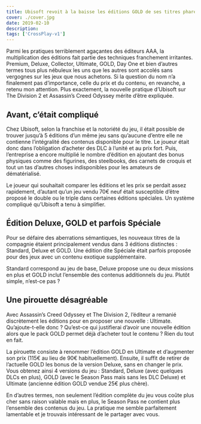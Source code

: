 ```yaml
---
title: Ubisoft revoit à la baisse les éditions GOLD de ses titres phares
cover: ./cover.jpg
date: 2019-02-10
description: 
tags: ['CrossPlay-v1']
---
```

Parmi les pratiques terriblement agaçantes des éditeurs AAA, la multiplication des éditions fait partie des techniques franchement irritantes. Premium, Deluxe, Collector, Ultimate, GOLD, Day One et bien d’autres termes tous plus nébuleux les uns que les autres sont accolés sans vergognes sur les jeux que nous achetons. Si la question du nom n’a finalement pas d’importance, celle du prix et du contenu, en revanche, a retenu mon attention. Plus exactement, la nouvelle pratique d’Ubisoft sur The Division 2 et Assassin’s Creed Odyssey mérite d’être expliquée.

## Avant, c’était compliqué
Chez Ubisoft, selon la franchise et la notoriété du jeu, il était possible de trouver jusqu’à 5 éditions d’un même jeu sans qu’aucune d’entre elle ne contienne l’intégralité des contenus disponible pour le titre. Le joueur était donc dans l’obligation d’acheter des DLC à l’unité et au prix fort.
Puis, l’entreprise a encore multiplié le nombre d’édition en ajoutant des bonus physiques comme des figurines, des steelbooks, des carnets de croquis et tout un tas d’autres choses indisponibles pour les amateurs de dématérialisé.

Le joueur qui souhaitait comparer les éditions et les prix se perdait assez rapidement, d’autant qu’un jeu vendu 70€ neuf était susceptible d’être proposé le double ou le triple dans certaines éditions spéciales. Un système compliqué qu’Ubisoft a tenu à simplifier.

## Édition Deluxe, GOLD et parfois Spéciale
Pour se défaire des aberrations sémantiques, les nouveaux titres de la compagnie étaient principalement vendus dans 3 éditions distinctes : Standard, Deluxe et GOLD. Une édition dite Spéciale était parfois proposée pour des jeux avec un contenu exotique supplémentaire.

Standard correspond au jeu de base, Deluxe propose une ou deux missions en plus et GOLD inclut l’ensemble des contenus additionnels du jeu. Plutôt simple, n’est-ce pas ?

## Une pirouette désagréable
Avec Assassin’s Creed Odyssey et The Division 2, l’éditeur a remanié discrètement les éditions pour en proposer une nouvelle : Ultimate. Qu’ajoute-t-elle donc ? Qu’est-ce qui justifierai d’avoir une nouvelle édition alors que le pack GOLD permet déjà d’acheter tout le contenu ? Rien du tout en fait.

La pirouette consiste à renommer l’édition GOLD en Ultimate et d’augmenter son prix (115€ au lieu de 90€ habituellement). Ensuite, il suffit de retirer de l’actuelle GOLD les bonus de la version Deluxe, sans en changer le prix. Vous obtenez ainsi 4 versions du jeu : Standard, Deluxe (avec quelques DLCs en plus), GOLD (avec le Season Pass mais sans les DLC Deluxe) et Ultimate (ancienne édition GOLD vendue 25€ plus chère).

En d’autres termes, non seulement l’édition complète du jeu vous coûte plus cher sans raison valable mais en plus, le Season Pass ne contient plus l’ensemble des contenus du jeu. La pratique me semble parfaitement lamentable et je trouvais intéressant de le partager avec vous.

